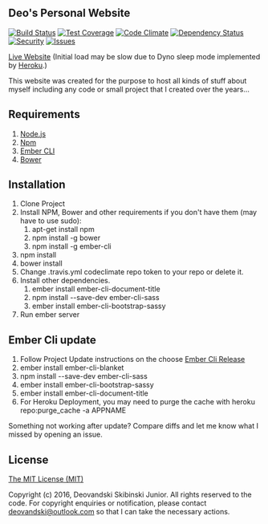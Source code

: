 ## Deo's Personal Website

[![Build Status][travis-badge]][travis] [![Test Coverage][testCoverage-badge]][testCoverage] [![Code Climate][codeClimate-badge]][codeClimate] [![Dependency Status][dependency-badge]][dependency] [![Security][security-badge]][security] [![Issues][issues-badge]][issues]

[Live Website](https://deovandski.herokuapp.com/) (Initial load may be slow due to Dyno sleep mode implemented by [Heroku](https://www.heroku.com/pricing).)

This website was created for the purpose to host all kinds of stuff about myself including any code or small project that I created over the years...

## Requirements

1. [Node.js](https://nodejs.org/)
2. [Npm](https://www.npmjs.com/)
3. [Ember CLI](http://ember-cli.com/)
3. [Bower](https://www.npmjs.com/package/bower)

## Installation

1. Clone Project
2. Install NPM, Bower and other requirements if you don't have them (may have to use sudo):
	1. apt-get install npm
	2. npm install -g bower
	3. npm install -g ember-cli
3. npm install
4. bower install
5. Change .travis.yml codeclimate repo token to your repo or delete it.
6. Install other dependencies.
	1. ember install ember-cli-document-title
	2. npm install --save-dev ember-cli-sass
	3. ember install ember-cli-bootstrap-sassy
7. Run ember server

## Ember Cli update

1. Follow Project Update instructions on the choose [Ember Cli Release](https://github.com/ember-cli/ember-cli/releases)
2. ember install ember-cli-blanket
3. npm install --save-dev ember-cli-sass
4. ember install ember-cli-bootstrap-sassy
5. ember install ember-cli-document-title
6. For Heroku Deployment, you may need to purge the cache with heroku repo:purge_cache -a APPNAME

Something not working after update? Compare diffs and let me know what I missed by opening an issue. 

## License

[The MIT License (MIT)](Documents/License.md)

Copyright (c) 2016, Deovandski Skibinski Junior. All rights reserved to the code. For copyright enquiries or notification, please contact deovandski@outlook.com so that I can take the necessary actions.

[travis]: https://travis-ci.org/Deovandski/DeoPersonalWebsite
[travis-badge]: https://travis-ci.org/Deovandski/DeoPersonalWebsite.svg?branch=master
[testCoverage]: https://codeclimate.com/github/Deovandski/DeoPersonalWebsite/coverage
[testCoverage-badge]: https://codeclimate.com/github/Deovandski/DeoPersonalWebsite/badges/coverage.svg
[codeClimate]: https://codeclimate.com/github/Deovandski/DeoPersonalWebsite
[codeClimate-badge]: https://codeclimate.com/github/Deovandski/DeoPersonalWebsite/badges/gpa.svg
[security]: https://hakiri.io/github/Deovandski/DeoPersonalWebsite/master
[security-badge]: https://hakiri.io/github/Deovandski/DeoPersonalWebsite/master.svg
[dependency]: https://gemnasium.com/Deovandski/DeoPersonalWebsite
[dependency-badge]: https://gemnasium.com/Deovandski/DeoPersonalWebsite.svg
[issues]: https://codeclimate.com/github/Deovandski/DeoPersonalWebsite
[issues-badge]: https://codeclimate.com/github/Deovandski/DeoPersonalWebsite/badges/issue_count.svg

